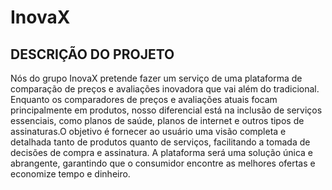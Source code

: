 <h1>InovaX</h1>
<h2>DESCRIÇÃO DO PROJETO</h2>
Nós do grupo InovaX pretende fazer um serviço de uma plataforma de comparação de preços e avaliações inovadora que vai além do tradicional.
Enquanto os comparadores de preços e avaliações atuais focam principalmente em produtos, nosso diferencial está na inclusão de serviços essenciais, como planos de saúde, 
planos de internet e outros tipos de assinaturas.O objetivo é fornecer ao usuário uma visão completa e detalhada tanto de produtos quanto de serviços, facilitando
a tomada de decisões de compra e assinatura. A plataforma será uma solução única e abrangente, garantindo que o consumidor encontre as melhores ofertas e economize tempo e dinheiro.
